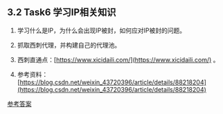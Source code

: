 
## **3.2 Task6 学习IP相关知识**

1. 学习什么是IP，为什么会出现IP被封，如何应对IP被封的问题。

2. 抓取西刺代理，并构建自己的代理池。

3.  西刺直通点：[https://www.xicidaili.com/](https://www.xicidaili.com/) 。

4. 参考资料：[https://blog.csdn.net/weixin_43720396/article/details/88218204](https://blog.csdn.net/weixin_43720396/article/details/88218204)



[参考答案](./../参考答案)